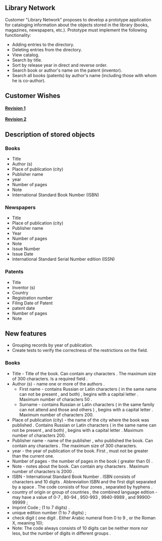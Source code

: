Library Network
---------------
Customer "Library Network" proposes to develop a prototype application for cataloging information about the objects stored in the library (books, magazines, newspapers, etc.).
Prototype must implement the following functionality:  
- Adding entries to the directory.
- Deleting entries from the directory.
- View catalog.
- Search by title.
- Sort by release year in direct and reverse order.
- Search book or author's name on the patent (inventor).
- Search all books (patents) by author's name (including those with whom he is co-author).

Сustomer Wishes
---------------
#### [Revision 1](#r1)
#### [Revision 2](#r2)

<a name="r1"></a>
Description of stored objects
-----------------------------
### Books
- Title
- Author (s)
- Place of publication (city)
- Publisher name
- year
- Number of pages
- Note
- International Standard Book Number (ISBN)

### Newspapers
- Title
- Place of publication (city)
- Publisher name
- Year
- Number of pages
- Note
- Issue Number
- Issue Date
- International Standard Serial Number edition (ISSN)

### Patents
- Title
- Inventor (s)
- Country
- Registration number
- Filing Date of Patent
- patent date
- Number of pages
- Note

<a name="r2"></a>
New features
------------
- Grouping records by year of publication.
- Create tests to verify the correctness of the restrictions on the field.

### Books
- Title - Title of the book. Can contain any characters . The maximum size of 300 characters. Is a required field .
- Author (s) - name one or more of the authors .
   - First name - contains Russian or Latin characters ( in the same name can not be present , and both) , begins with a capital letter . Maximum number of characters 50 .
   - Surname - contains Russian or Latin characters ( in the same family can not attend and those and others ) , begins with a capital letter . Maximum number of characters 200.
- Place of publication (city) - the name of the city where the book was published . Contains Russian or Latin characters ( in the same name can not be present , and both) , begins with a capital letter . Maximum number of characters 200.
- Publisher name - name of the publisher , who published the book. Can contain any characters . The maximum size of 300 characters.
- year - the year of publication of the book. First , must not be greater than the current one.
- Number of pages - the number of pages in the book ( greater than 0) .
- Note - notes about the book. Can contain any characters . Maximum number of characters is 2000 .
- ISBN - International Standard Book Number . ISBN consists of characters and 10 digits . Abbreviation ISBN and the first digit separated by a space . The code consists of four zones , separated by hyphens .
- country of origin or group of countries , the combined language edition - may have a value of 0-7 , 80-94 , 950-993 , 9940-9989 , and 99900-99999 ;
- Imprint Code ; (1 to 7 digits) .
- unique edition number (1 to 7 digits) ;
- check digit ( one digit . Either Arabic numeral from 0 to 9 , or the Roman X, meaning 10);
- Note: The code always consists of 10 digits can be neither more nor less, but the number of digits in different groups .